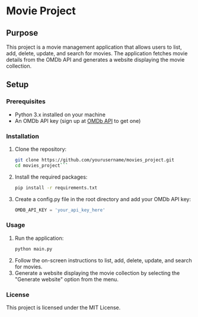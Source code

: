 # Movie Project

## Purpose
This project is a movie management application that allows users to list, add, delete, update, and search for movies. The application fetches movie details from the OMDb API and generates a website displaying the movie collection.

## Setup

### Prerequisites
- Python 3.x installed on your machine
- An OMDb API key (sign up at [OMDb API](http://www.omdbapi.com/apikey.aspx) to get one)

### Installation
1. Clone the repository:
   ```bash
   git clone https://github.com/yourusername/movies_project.git
   cd movies_project```
2. Install the required packages:
   ```bash
   pip install -r requirements.txt
    ```
3. Create a config.py file in the root directory and add your OMDb API key:
    ```python
   OMDB_API_KEY = 'your_api_key_here'

   ```
### Usage
1. Run the application:
    ```bash
    python main.py
   ```
2. Follow the on-screen instructions to list, add, delete, update, and search for movies.
3. Generate a website displaying the movie collection by selecting the "Generate website" option from the menu.
### License
This project is licensed under the MIT License.
